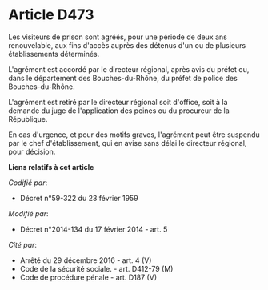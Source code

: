 # Article D473

Les visiteurs de prison sont agréés, pour une période de deux ans renouvelable, aux fins d'accès auprès des détenus d'un ou
de plusieurs établissements déterminés. 

L'agrément est accordé par le directeur régional, après avis du préfet ou, dans le département des Bouches-du-Rhône, du
préfet de police des Bouches-du-Rhône. 

L'agrément est retiré par le directeur régional soit d'office, soit à la demande du juge de l'application des peines ou du
procureur de la République. 

En cas d'urgence, et pour des motifs graves, l'agrément peut être suspendu par le chef d'établissement, qui en avise sans
délai le directeur régional, pour décision.

**Liens relatifs à cet article**

_Codifié par_:

  - Décret n°59-322 du 23 février 1959

_Modifié par_:

  - Décret n°2014-134 du 17 février 2014 - art. 5

_Cité par_:

  - Arrêté du 29 décembre 2016 - art. 4 (V)
  - Code de la sécurité sociale. - art. D412-79 (M)
  - Code de procédure pénale - art. D187 (V)
